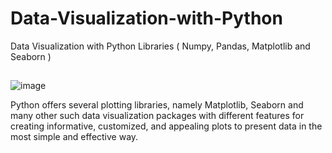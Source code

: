 # Data-Visualization-with-Python
Data Visualization with Python Libraries ( Numpy, Pandas, Matplotlib and Seaborn )
##

![image](https://user-images.githubusercontent.com/124501309/227579303-f8342e4c-1cc7-4824-94f7-fd6db45071cd.png)

Python offers several plotting libraries, namely Matplotlib, Seaborn and many other such data visualization packages with different features for creating informative, customized, and appealing plots to present data in the most simple and effective way.
